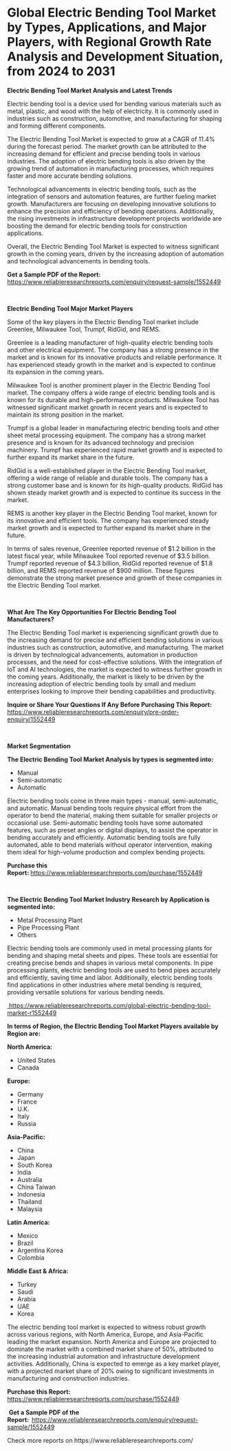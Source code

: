 <p><h1>Global Electric Bending Tool Market by Types, Applications, and Major Players, with Regional Growth Rate Analysis and Development Situation, from 2024 to 2031</h1></p><p><strong>Electric Bending Tool Market Analysis and Latest Trends</strong></p>
<p><p>Electric bending tool is a device used for bending various materials such as metal, plastic, and wood with the help of electricity. It is commonly used in industries such as construction, automotive, and manufacturing for shaping and forming different components.</p><p>The Electric Bending Tool Market is expected to grow at a CAGR of 11.4% during the forecast period. The market growth can be attributed to the increasing demand for efficient and precise bending tools in various industries. The adoption of electric bending tools is also driven by the growing trend of automation in manufacturing processes, which requires faster and more accurate bending solutions.</p><p>Technological advancements in electric bending tools, such as the integration of sensors and automation features, are further fueling market growth. Manufacturers are focusing on developing innovative solutions to enhance the precision and efficiency of bending operations. Additionally, the rising investments in infrastructure development projects worldwide are boosting the demand for electric bending tools for construction applications.</p><p>Overall, the Electric Bending Tool Market is expected to witness significant growth in the coming years, driven by the increasing adoption of automation and technological advancements in bending tools.</p></p>
<p><strong>Get a Sample PDF of the Report:&nbsp;</strong> <a href="https://www.reliableresearchreports.com/enquiry/request-sample/1552449">https://www.reliableresearchreports.com/enquiry/request-sample/1552449</a></p>
<p>&nbsp;</p>
<p><strong>Electric Bending Tool Major Market Players</strong></p>
<p><p>Some of the key players in the Electric Bending Tool market include Greenlee, Milwaukee Tool, Trumpf, RidGid, and REMS.</p><p>Greenlee is a leading manufacturer of high-quality electric bending tools and other electrical equipment. The company has a strong presence in the market and is known for its innovative products and reliable performance. It has experienced steady growth in the market and is expected to continue its expansion in the coming years.</p><p>Milwaukee Tool is another prominent player in the Electric Bending Tool market. The company offers a wide range of electric bending tools and is known for its durable and high-performance products. Milwaukee Tool has witnessed significant market growth in recent years and is expected to maintain its strong position in the market.</p><p>Trumpf is a global leader in manufacturing electric bending tools and other sheet metal processing equipment. The company has a strong market presence and is known for its advanced technology and precision machinery. Trumpf has experienced rapid market growth and is expected to further expand its market share in the future.</p><p>RidGid is a well-established player in the Electric Bending Tool market, offering a wide range of reliable and durable tools. The company has a strong customer base and is known for its high-quality products. RidGid has shown steady market growth and is expected to continue its success in the market.</p><p>REMS is another key player in the Electric Bending Tool market, known for its innovative and efficient tools. The company has experienced steady market growth and is expected to further expand its market share in the future.</p><p>In terms of sales revenue, Greenlee reported revenue of $1.2 billion in the latest fiscal year, while Milwaukee Tool reported revenue of $3.5 billion. Trumpf reported revenue of $4.3 billion, RidGid reported revenue of $1.8 billion, and REMS reported revenue of $900 million. These figures demonstrate the strong market presence and growth of these companies in the Electric Bending Tool market.</p></p>
<p>&nbsp;</p>
<p><strong>What Are The Key Opportunities For Electric Bending Tool Manufacturers?</strong></p>
<p><p>The Electric Bending Tool market is experiencing significant growth due to the increasing demand for precise and efficient bending solutions in various industries such as construction, automotive, and manufacturing. The market is driven by technological advancements, automation in production processes, and the need for cost-effective solutions. With the integration of IoT and AI technologies, the market is expected to witness further growth in the coming years. Additionally, the market is likely to be driven by the increasing adoption of electric bending tools by small and medium enterprises looking to improve their bending capabilities and productivity.</p></p>
<p><strong>Inquire or Share Your Questions If Any Before Purchasing This Report:</strong> <a href="https://www.reliableresearchreports.com/enquiry/pre-order-enquiry/1552449">https://www.reliableresearchreports.com/enquiry/pre-order-enquiry/1552449</a></p>
<p>&nbsp;</p>
<p><strong>Market Segmentation</strong></p>
<p><strong>The Electric Bending Tool Market Analysis by types is segmented into:</strong></p>
<p><ul><li>Manual</li><li>Semi-automatic</li><li>Automatic</li></ul></p>
<p><p>Electric bending tools come in three main types - manual, semi-automatic, and automatic. Manual bending tools require physical effort from the operator to bend the material, making them suitable for smaller projects or occasional use. Semi-automatic bending tools have some automated features, such as preset angles or digital displays, to assist the operator in bending accurately and efficiently. Automatic bending tools are fully automated, able to bend materials without operator intervention, making them ideal for high-volume production and complex bending projects.</p></p>
<p><strong>Purchase this Report:&nbsp;</strong><a href="https://www.reliableresearchreports.com/purchase/1552449">https://www.reliableresearchreports.com/purchase/1552449</a></p>
<p>&nbsp;</p>
<p><strong>The Electric Bending Tool Market Industry Research by Application is segmented into:</strong></p>
<p><ul><li>Metal Processing Plant</li><li>Pipe Processing Plant</li><li>Others</li></ul></p>
<p><p>Electric bending tools are commonly used in metal processing plants for bending and shaping metal sheets and pipes. These tools are essential for creating precise bends and shapes in various metal components. In pipe processing plants, electric bending tools are used to bend pipes accurately and efficiently, saving time and labor. Additionally, electric bending tools find applications in other industries where metal bending is required, providing versatile solutions for various bending needs.</p></p>
<p><a href="https://www.reliableresearchreports.com/global-electric-bending-tool-market-r1552449">&nbsp;https://www.reliableresearchreports.com/global-electric-bending-tool-market-r1552449</a></p>
<p><strong>In terms of Region, the Electric Bending Tool Market Players available by Region are:</strong></p>
<p>
    <p> <strong> North America: </strong>
        <ul>
            <li>United States</li>
            <li>Canada</li>
        </ul>
        </p> 
    <p> <strong> Europe: </strong>
        <ul>
            <li>Germany</li>
            <li>France</li>
            <li>U.K.</li>
            <li>Italy</li>
            <li>Russia</li>
        </ul>
        </p> 
    <p> <strong> Asia-Pacific: </strong>
        <ul>
            <li>China</li>
            <li>Japan</li>
            <li>South Korea</li>
            <li>India</li>
            <li>Australia</li>
            <li>China Taiwan</li>
            <li>Indonesia</li>
            <li>Thailand</li>
            <li>Malaysia</li>
        </ul>
        </p> 
    <p> <strong> Latin America: </strong>
        <ul>
            <li>Mexico</li>
            <li>Brazil</li>
            <li>Argentina Korea</li>
            <li>Colombia</li>
        </ul>
        </p> 
    <p> <strong> Middle East & Africa: </strong>
        <ul>
            <li>Turkey</li>
            <li>Saudi</li>
            <li>Arabia</li>
            <li>UAE</li>
            <li>Korea</li>
        </ul>
    </p>
    </p>
<p><p>The electric bending tool market is expected to witness robust growth across various regions, with North America, Europe, and Asia-Pacific leading the market expansion. North America and Europe are projected to dominate the market with a combined market share of 50%, attributed to the increasing industrial automation and infrastructure development activities. Additionally, China is expected to emerge as a key market player, with a projected market share of 20% owing to significant investments in manufacturing and construction industries.</p></p>
<p><strong>Purchase this Report: </strong><a href="https://www.reliableresearchreports.com/purchase/1552449">https://www.reliableresearchreports.com/purchase/1552449</a></p>
<p>&nbsp;<strong>Get a Sample PDF of the Report:&nbsp;&nbsp;</strong><a href="https://www.reliableresearchreports.com/enquiry/request-sample/1552449">https://www.reliableresearchreports.com/enquiry/request-sample/1552449</a></p>
<p><strong></strong></p>
<p>Check more reports on https://www.reliableresearchreports.com/</p>